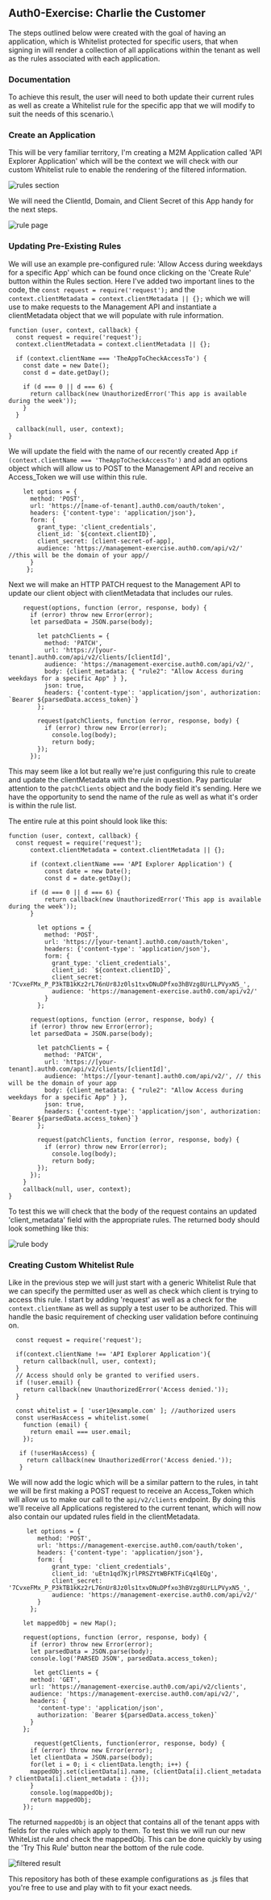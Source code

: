 ## Auth0-Exercise: Charlie the Customer

The steps outlined below were created with the goal of having an application, which is Whitelist protected for specific users, that when signing in will render a collection of all applications within the tenant as well as the rules associated with each application.


### Documentation

To achieve this result, the user will need to both update their current rules as well as create a Whitelist rule for the specific app that we will modify to suit the needs of this scenario.\

### Create an Application

This will be very familiar territory, I'm creating a M2M Application called 'API Explorer Application' which will be the context we will check with our custom Whitelist rule to enable the rendering of the filtered information.

![rules section](/images/APIExplore1.png)

We will need the ClientId, Domain, and Client Secret of this App handy for the next steps.

![rule page](/images/APIExplore2.png)


### Updating Pre-Existing Rules

We will use an example pre-configured rule: 'Allow Access during weekdays for a specific App' which can be found once clicking on the 'Create Rule' button within the Rules section. Here I've added two important lines to the code, the ```const request = require('request');``` and the ```context.clientMetadata = context.clientMetadata || {};``` which we will use to make requests to the Management API and instantiate a clientMetadata object that we will populate with rule information.

```
function (user, context, callback) {
  const request = require('request');
  context.clientMetadata = context.clientMetadata || {};
  
  if (context.clientName === 'TheAppToCheckAccessTo') {
    const date = new Date();
    const d = date.getDay();

    if (d === 0 || d === 6) {
      return callback(new UnauthorizedError('This app is available during the week'));
    }
  }

  callback(null, user, context);
}

```
We will update the field with the name of our recently created App  ```if (context.clientName === 'TheAppToCheckAccessTo')``` and add an options object which will allow us to POST to the Management API and receive an Access_Token we will use within this rule.

```
    let options = {
      method: 'POST',
      url: 'https://[name-of-tenant].auth0.com/oauth/token',
      headers: {'content-type': 'application/json'},
      form: {
        grant_type: 'client_credentials',
        client_id: `${context.clientID}`,
        client_secret: [client-secret-of-app],
        audience: 'https://management-exercise.auth0.com/api/v2/' //this will be the domain of your app//
      }
     };
```
Next we will make an HTTP PATCH request to the Management API to update our client object with clientMetadata that includes our rules.

```
    request(options, function (error, response, body) {
      if (error) throw new Error(error);
      let parsedData = JSON.parse(body);
        
        let patchClients = {
          method: 'PATCH',
          url: 'https://[your-tenant].auth0.com/api/v2/clients/[clientId]',
          audience: 'https://management-exercise.auth0.com/api/v2/',
          body: {client_metadata: { "rule2": "Allow Access during weekdays for a specific App" } },
          json: true,
          headers: {'content-type': 'application/json', authorization: `Bearer ${parsedData.access_token}`}
        };
        
        request(patchClients, function (error, response, body) {
          if (error) throw new Error(error);
            console.log(body);
            return body;
        });
      });    

```
This may seem like a lot but really we're just configuring this rule to create and update the clientMetadata with the rule in question. Pay particular attention to the ```patchClients``` object and the body field it's sending. Here we have the opportunity to send the name of the rule as well as what it's order is within the rule list.

The entire rule at this point should look like this:

```
function (user, context, callback) {
  const request = require('request');
      context.clientMetadata = context.clientMetadata || {};

      if (context.clientName === 'API Explorer Application') {
          const date = new Date();
          const d = date.getDay();

      if (d === 0 || d === 6) {
          return callback(new UnauthorizedError('This app is available during the week'));
      }
        
        let options = {
          method: 'POST',
          url: 'https://[your-tenant].auth0.com/oauth/token',
          headers: {'content-type': 'application/json'},
          form: {
            grant_type: 'client_credentials',
            client_id: `${context.clientID}`,
            client_secret: '7CvxeFMx_P_P3kTB1kKz2rL76nUr8Jz0ls1txvDNuDPfxo3hBVzg8UrLLPVyxN5_',
            audience: 'https://management-exercise.auth0.com/api/v2/'
          }
        };
        
      request(options, function (error, response, body) {
      if (error) throw new Error(error);
      let parsedData = JSON.parse(body);
        
        let patchClients = {
          method: 'PATCH',
          url: 'https://[your-tenant].auth0.com/api/v2/clients/[clientId]',
          audience: 'https://[your-tenant].auth0.com/api/v2/', // this will be the domain of your app
          body: {client_metadata: { "rule2": "Allow Access during weekdays for a specific App" } },
          json: true,
          headers: {'content-type': 'application/json', authorization: `Bearer ${parsedData.access_token}`}
        };
        
        request(patchClients, function (error, response, body) {
          if (error) throw new Error(error);
            console.log(body);
            return body;
        });
      });    
    }
    callback(null, user, context);
}

```
To test this we will check that the body of the request contains an updated 'client_metadata' field with the appropriate rules. The returned body should look something like this:

![rule body](/images/ruleUpdate.png)

### Creating Custom Whitelist Rule

Like in the previous step we will just start with a generic Whitelist Rule that we can specify the permitted user as well as check which client is trying to access this rule. I start by adding 'request' as well as a check for the ```context.clientName``` as well as supply a test user to be authorized. This will handle the basic requirement of checking user validation before continuing on.

```
  const request = require('request');
  
  if(context.clientName !== 'API Explorer Application'){
    return callback(null, user, context);
  }
  // Access should only be granted to verified users.
  if (!user.email) {
    return callback(new UnauthorizedError('Access denied.'));
  }

  const whitelist = [ 'user1@example.com' ]; //authorized users
  const userHasAccess = whitelist.some(
    function (email) {
      return email === user.email;
    });

   if (!userHasAccess) {
     return callback(new UnauthorizedError('Access denied.'));
   }

```
We will now add the logic which will be a similar pattern to the rules, in taht we will be first making a POST request to receive an Access_Token which will allow us to make our call to the ```api/v2/clients``` endpoint. By doing this we'll receive all Applications registered to the current tenant, which will now also contain our updated rules field in the clientMetadata.

```
     let options = {
        method: 'POST',
        url: 'https://management-exercise.auth0.com/oauth/token',
        headers: {'content-type': 'application/json'},
        form: {
            grant_type: 'client_credentials',
            client_id: 'uEtn1qd7KjrlPRSZYtWBFKTFiCq4lEQg',
            client_secret: '7CvxeFMx_P_P3kTB1kKz2rL76nUr8Jz0ls1txvDNuDPfxo3hBVzg8UrLLPVyxN5_',
            audience: 'https://management-exercise.auth0.com/api/v2/'
        }
      };
        
    let mappedObj = new Map();
    
    request(options, function (error, response, body) {
      if (error) throw new Error(error);
      let parsedData = JSON.parse(body);
      console.log('PARSED JSON', parsedData.access_token);
      
       let getClients = {
      method: 'GET',
      url: 'https://management-exercise.auth0.com/api/v2/clients',
      audience: 'https://management-exercise.auth0.com/api/v2/',
      headers: {
        'content-type': 'application/json',
        authorization: `Bearer ${parsedData.access_token}`
      }
    };
      
       request(getClients, function(error, response, body) {
      if (error) throw new Error(error);
      let clientData = JSON.parse(body);
      for(let i = 0; i < clientData.length; i++) {
      mappedObj.set(clientData[i].name, (clientData[i].client_metadata ? clientData[i].client_metadata : {}));
      }
      console.log(mappedObj);
      return mappedObj;
    });

```
The returned ```mappedObj``` is an object that contains all of the tenant apps with fields for the rules which apply to them. To test this we will run our new WhiteList rule and check the mappedObj. This can be done quickly by using the 'Try This Rule' button near the bottom of the rule code.

![filtered result](/images/FilteredApps.png)

This repository has both of these example configurations as .js files that you're free to use and play with to fit your exact needs.
